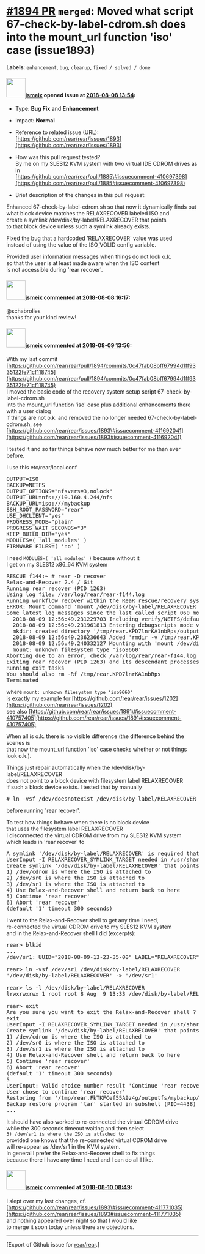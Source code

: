 [\#1894 PR](https://github.com/rear/rear/pull/1894) `merged`: Moved what script 67-check-by-label-cdrom.sh does into the mount\_url function 'iso' case (issue1893)
===================================================================================================================================================================

**Labels**: `enhancement`, `bug`, `cleanup`, `fixed / solved / done`

#### <img src="https://avatars.githubusercontent.com/u/1788608?u=925fc54e2ce01551392622446ece427f51e2f0ce&v=4" width="50">[jsmeix](https://github.com/jsmeix) opened issue at [2018-08-08 13:54](https://github.com/rear/rear/pull/1894):

-   Type: **Bug Fix** and **Enhancement**

-   Impact: **Normal**

-   Reference to related issue (URL):  
    [https://github.com/rear/rear/issues/1893](https://github.com/rear/rear/issues/1893)

-   How was this pull request tested?  
    By me on my SLES12 KVM system with two virtual IDE CDROM drives as
    in  
    [https://github.com/rear/rear/pull/1885\#issuecomment-410697398](https://github.com/rear/rear/pull/1885#issuecomment-410697398)

-   Brief description of the changes in this pull request:

Enhanced 67-check-by-label-cdrom.sh so that now it dynamically finds
out  
what block device matches the RELAXRECOVER labeled ISO and  
create a symlink /dev/disk/by-label/RELAXRECOVER that points  
to that block device unless such a symlink already exists.

Fixed the bug that a hardcoded 'RELAXRECOVER' value was used  
instead of using the value of the ISO\_VOLID config variable.

Provided user information messages when things do not look o.k.  
so that the user is at least made aware when the ISO content  
is not accessible during 'rear recover'.

#### <img src="https://avatars.githubusercontent.com/u/1788608?u=925fc54e2ce01551392622446ece427f51e2f0ce&v=4" width="50">[jsmeix](https://github.com/jsmeix) commented at [2018-08-08 16:17](https://github.com/rear/rear/pull/1894#issuecomment-411464772):

@schabrolles  
thanks for your kind review!

#### <img src="https://avatars.githubusercontent.com/u/1788608?u=925fc54e2ce01551392622446ece427f51e2f0ce&v=4" width="50">[jsmeix](https://github.com/jsmeix) commented at [2018-08-09 13:56](https://github.com/rear/rear/pull/1894#issuecomment-411766357):

With my last commit  
[https://github.com/rear/rear/pull/1894/commits/0c47fab08bff67994d1ff9335122fe71cf118745](https://github.com/rear/rear/pull/1894/commits/0c47fab08bff67994d1ff9335122fe71cf118745)  
I moved the basic code of the recovery system setup script
67-check-by-label-cdrom.sh  
into the mount\_url function 'iso' case plus additional enhancements
there with a user dialog  
if things are not o.k. and removed the no longer needed
67-check-by-label-cdrom.sh, see  
[https://github.com/rear/rear/issues/1893\#issuecomment-411692041](https://github.com/rear/rear/issues/1893#issuecomment-411692041)

I tested it and so far things behave now much better for me than ever
before.

I use this etc/rear/local.conf

<pre>
OUTPUT=ISO
BACKUP=NETFS
OUTPUT_OPTIONS="nfsvers=3,nolock"
OUTPUT_URL=nfs://10.160.4.244/nfs
BACKUP_URL=iso:///mybackup
SSH_ROOT_PASSWORD="rear"
USE_DHCLIENT="yes"
PROGRESS_MODE="plain"
PROGRESS_WAIT_SECONDS="3"
KEEP_BUILD_DIR="yes"
MODULES=( 'all_modules' )
FIRMWARE_FILES=( 'no' )
</pre>

I need `MODULES=( 'all_modules' )` because without it  
I get on my SLES12 x86\_64 KVM system

<pre>
RESCUE f144:~ # rear -D recover
Relax-and-Recover 2.4 / Git
Running rear recover (PID 1263)
Using log file: /var/log/rear/rear-f144.log
Running workflow recover within the ReaR rescue/recovery system
ERROR: Mount command 'mount /dev/disk/by-label/RELAXRECOVER /tmp/rear.KPD7lnrKA1nbRps/outputfs' failed.
Some latest log messages since the last called script 060_mount_NETFS_path.sh:
  2018-08-09 12:56:49.231229703 Including verify/NETFS/default/060_mount_NETFS_path.sh
  2018-08-09 12:56:49.231961813 Entering debugscripts mode via 'set -x'.
  mkdir: created directory '/tmp/rear.KPD7lnrKA1nbRps/outputfs'
  2018-08-09 12:56:49.236236643 Added 'rmdir -v /tmp/rear.KPD7lnrKA1nbRps/outputfs >&2' as an exit task
  2018-08-09 12:56:49.240332127 Mounting with 'mount /dev/disk/by-label/RELAXRECOVER /tmp/rear.KPD7lnrKA1nbRps/outputfs'
  mount: unknown filesystem type 'iso9660'
Aborting due to an error, check /var/log/rear/rear-f144.log for details
Exiting rear recover (PID 1263) and its descendant processes
Running exit tasks
You should also rm -Rf /tmp/rear.KPD7lnrKA1nbRps
Terminated
</pre>

where `mount: unknown filesystem type 'iso9660'`  
is exactly my example for
[https://github.com/rear/rear/issues/1202](https://github.com/rear/rear/issues/1202)  
see also
[https://github.com/rear/rear/issues/1891\#issuecomment-410757405](https://github.com/rear/rear/issues/1891#issuecomment-410757405)

When all is o.k. there is no visible difference (the difference behind
the scenes is  
that now the mount\_url function 'iso' case checks whether or not things
look o.k.).

Things just repair automatically when the
/dev/disk/by-label/RELAXRECOVER  
does not point to a block device with filesystem label RELAXRECOVER  
if such a block device exists. I tested that by manually

<pre>
# ln -vsf /dev/doesnotexist /dev/disk/by-label/RELAXRECOVER
</pre>

before running 'rear recover'.

To test how things behave when there is no block device  
that uses the filesystem label RELAXRECOVER  
I disconnected the virtual CDROM drive from my SLES12 KVM system  
which leads in 'rear recover' to

<pre>
A symlink '/dev/disk/by-label/RELAXRECOVER' is required that points to the device with the ReaR ISO image
UserInput -I RELAXRECOVER_SYMLINK_TARGET needed in /usr/share/rear/lib/global-functions.sh line 436
Create symlink '/dev/disk/by-label/RELAXRECOVER' that points to the ReaR ISO image device
1) /dev/cdrom is where the ISO is attached to
2) /dev/sr0 is where the ISO is attached to
3) /dev/sr1 is where the ISO is attached to
4) Use Relax-and-Recover shell and return back to here
5) Continue 'rear recover'
6) Abort 'rear recover'
(default '1' timeout 300 seconds)
</pre>

I went to the Relax-and-Recover shell to get any time I need,  
re-connected the virtual CDROM drive to my SLES12 KVM system  
and in the Relax-and-Recover shell I did (excerpts):

<pre>
rear> blkid
...
/dev/sr1: UUID="2018-08-09-13-23-35-00" LABEL="RELAXRECOVER" TYPE="iso9660"

rear> ln -vsf /dev/sr1 /dev/disk/by-label/RELAXRECOVER
'/dev/disk/by-label/RELAXRECOVER' -> '/dev/sr1'

rear> ls -l /dev/disk/by-label/RELAXRECOVER
lrwxrwxrwx 1 root root 8 Aug  9 13:33 /dev/disk/by-label/RELAXRECOVER -> /dev/sr1

rear> exit
Are you sure you want to exit the Relax-and-Recover shell ? y
exit
UserInput -I RELAXRECOVER_SYMLINK_TARGET needed in /usr/share/rear/lib/global-functions.sh line 436
Create symlink '/dev/disk/by-label/RELAXRECOVER' that points to the ReaR ISO image device
1) /dev/cdrom is where the ISO is attached to
2) /dev/sr0 is where the ISO is attached to
3) /dev/sr1 is where the ISO is attached to
4) Use Relax-and-Recover shell and return back to here
5) Continue 'rear recover'
6) Abort 'rear recover'
(default '1' timeout 300 seconds)
5
UserInput: Valid choice number result 'Continue 'rear recover''
User chose to continue 'rear recover'
Restoring from '/tmp/rear.FkTKFCef55A9z4g/outputfs/mybackup/backup.tar.gz' (restore log in /var/lib/rear/restore/recover.backup.tar.gz.1252.restore.log) ...
Backup restore program 'tar' started in subshell (PID=4438)
...
</pre>

It should have also worked to re-connected the virtual CDROM drive  
while the 300 seconds timeout waiting and then select  
`3) /dev/sr1 is where the ISO is attached to`  
provided one knows that the re-connected virtual CDROM drive  
will re-appear as /dev/sr1 in the KVM system.  
In general I prefer the Relax-and-Recover shell to fix things  
because there I have any time I need and I can do all I like.

#### <img src="https://avatars.githubusercontent.com/u/1788608?u=925fc54e2ce01551392622446ece427f51e2f0ce&v=4" width="50">[jsmeix](https://github.com/jsmeix) commented at [2018-08-10 08:49](https://github.com/rear/rear/pull/1894#issuecomment-412019626):

I slept over my last changes, cf.  
[https://github.com/rear/rear/issues/1893\#issuecomment-411771035](https://github.com/rear/rear/issues/1893#issuecomment-411771035)  
and nothing appeared over night so that I would like  
to merge it soon today unless there are objections.

------------------------------------------------------------------------

\[Export of Github issue for
[rear/rear](https://github.com/rear/rear).\]
